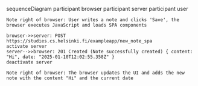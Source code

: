 sequenceDiagram
    participant browser
    participant server
    participant user
    
    Note right of browser: User writes a note and clicks 'Save', the browser executes JavaScript and loads SPA components
    
    browser->>server: POST https://studies.cs.helsinki.fi/exampleapp/new_note_spa
    activate server
    server-->>browser: 201 Created (Note successfully created) { content: "Hi", date: "2025-01-10T12:02:55.358Z" }
    deactivate server

    Note right of browser: The browser updates the UI and adds the new note with the content "Hi" and the current date